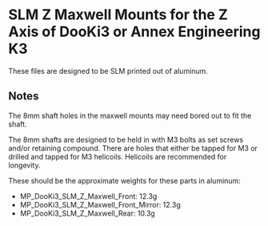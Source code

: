 # SLM Z Maxwell Mounts for the Z Axis of DooKi3 or Annex Engineering K3
These files are designed to be SLM printed out of aluminum.


## Notes
The 8mm shaft holes in the maxwell mounts may need bored out to fit the shaft.

The 8mm shafts are designed to be held in with M3 bolts as set screws and/or retaining compound.  There are holes that either be tapped for M3 or drilled and tapped for M3 helicoils.  Helicoils are recommended for longevity.

These should be the approximate weights for these parts in aluminum:
- MP_DooKi3_SLM_Z_Maxwell_Front: 12.3g
- MP_DooKi3_SLM_Z_Maxwell_Front_Mirror: 12.3g
- MP_DooKi3_SLM_Z_Maxwell_Rear: 10.3g
